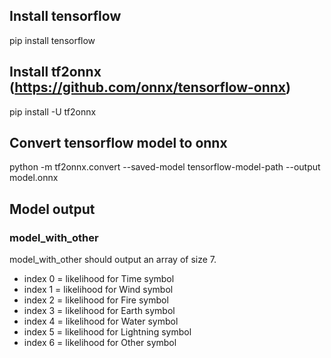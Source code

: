 ## Install tensorflow
pip install tensorflow

## Install tf2onnx (https://github.com/onnx/tensorflow-onnx)
pip install -U tf2onnx

## Convert tensorflow model to onnx
python -m tf2onnx.convert --saved-model tensorflow-model-path --output model.onnx

## Model output
### model_with_other
model_with_other should output an array of size 7.

- index 0 = likelihood for Time symbol
- index 1 = likelihood for Wind symbol
- index 2 = likelihood for Fire symbol
- index 3 = likelihood for Earth symbol
- index 4 = likelihood for Water symbol
- index 5 = likelihood for Lightning symbol
- index 6 = likelihood for Other symbol
